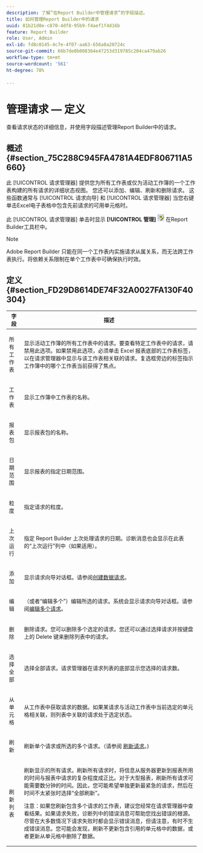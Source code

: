 ```yaml
---
description: 了解“在Report Builder中管理请求”的字段描述。
title: 如何管理Report Builder中的请求
uuid: 01b21d0e-c870-4df8-95b9-f4aef1f4d16b
feature: Report Builder
role: User, Admin
exl-id: fd8c0145-4c7e-4f07-aa63-656a8a20724c
source-git-commit: 66b7de0b008364e47253d319785c204ca479ab26
workflow-type: tm+mt
source-wordcount: '561'
ht-degree: 78%

---
```


# 管理请求 — 定义

查看请求状态的详细信息，并使用字段描述管理Report Builder中的请求。

## 概述 {#section_75C288C945FA4781A4EDF806711A5660}

此 [!UICONTROL 请求管理器] 提供您为所有工作表或仅为活动工作簿的一个工作表构建的所有请求的详细状态视图。 您还可以添加、编辑、刷新和删除请求。 这些函数通常与 [!UICONTROL 请求向导] 和 [!UICONTROL 请求管理器] 当您右键单击Excel电子表格中包含先前请求的可用单元格时。

此 [!UICONTROL 请求管理器] 单击时显示 **[!UICONTROL 管理]**  ![](assets/edit_request.gif) 在Report Builder工具栏中。

>[!NOTE]
>
>Adobe Report Builder 只能在同一个工作表内实施请求从属关系，而无法跨工作表执行。将依赖关系限制在单个工作表中可确保执行时效。

## 定义 {#section_FD29D8614DE74F32A0027FA130F40304}

<table id="table_0880204181074BDBBA37E3DF2972A672"> 
 <thead> 
  <tr> 
   <th colname="col1" class="entry"> 字段 </th> 
   <th colname="col2" class="entry"> 描述 </th> 
  </tr> 
 </thead>
 <tbody> 
  <tr> 
   <td colname="col1"> <p>所有工作表 </p> </td> 
   <td colname="col2"> <p>显示活动工作簿的所有工作表中的请求。要查看特定工作表中的请求，请禁用此选项。如果禁用此选项，必须单击 Excel 报表底部的工作表标签，以在<span class="wintitle">请求管理器</span>中显示与该工作表相关联的请求。复选框旁边的标签指示工作簿中的哪个工作表当前获得了焦点。 </p> </td> 
  </tr> 
  <tr> 
   <td colname="col1"> <p>工作表 </p> </td> 
   <td colname="col2"> <p>显示工作簿中工作表的名称。 </p> </td> 
  </tr> 
  <tr> 
   <td colname="col1"> <p>报表包 </p> </td> 
   <td colname="col2"> <p>显示报表包的名称。 </p> </td> 
  </tr> 
  <tr> 
   <td colname="col1"> <p>日期范围 </p> </td> 
   <td colname="col2"> <p>显示报表的指定日期范围。 </p> </td> 
  </tr> 
  <tr> 
   <td colname="col1"> <p>粒度 </p> </td> 
   <td colname="col2"> <p>指定请求的粒度。 </p> </td> 
  </tr> 
  <tr> 
   <td colname="col1"> <p> 上次运行 </p> </td> 
   <td colname="col2"> <p>指定 Report Builder 上次处理请求的日期。诊断消息也会显示在此表的“<span class="wintitle">上次运行</span>”列中（如果适用）。 </p> </td> 
  </tr> 
  <tr> 
   <td colname="col1"> <p>添加 </p> </td> 
   <td colname="col2"> <p>显示请求向导对话框。请参阅<a href="/help/analyze/report-builder/data-requests/t-create-a-data-request.md"   >创建数据请求</a>。 </p> </td> 
  </tr> 
  <tr> 
   <td colname="col1"> <p>编辑 </p> </td> 
   <td colname="col2"> <p> （或者“编辑多个”）编辑所选的请求。系统会显示<span class="wintitle">请求向导</span>对话框。请参阅<a href="/help/analyze/report-builder/manage-requests/t-edit-multiple-requests.md"   >编辑多个请求</a>。 </p> </td> 
  </tr> 
  <tr> 
   <td colname="col1"> <p>删除 </p> </td> 
   <td colname="col2"> <p>删除请求。您可以删除多个选定的请求。您还可以通过选择请求并按键盘上的 Delete 键来删除列表中的请求。 </p> </td> 
  </tr> 
  <tr> 
   <td colname="col1"> <p> 选择全部 </p> </td> 
   <td colname="col2"> <p>选择全部请求。<span class="wintitle">请求管理器</span>在请求列表的底部显示您选择的请求数。 </p> </td> 
  </tr> 
  <tr> 
   <td colname="col1"> <p>从单元格 </p> </td> 
   <td colname="col2"> <p>从工作表中获取请求的数据。如果某请求与活动工作表中当前选定的单元格相关联，则列表中关联的请求处于选定状态。 </p> </td> 
  </tr> 
  <tr> 
   <td colname="col1"> <p> 刷新 </p> </td> 
   <td colname="col2"> <p>刷新单个请求或所选的多个请求。（请参阅 <a href="/help/analyze/report-builder/manage-requests/t-refresh-a-request.md"   >刷新请求</a>。) </p> </td> 
  </tr> 
  <tr> 
   <td colname="col1"> <p>刷新列表 </p> </td> 
   <td colname="col2"> <p>刷新显示的所有请求。刷新所有请求时，将信息从服务器更新到报表所用的时间与报表中请求的复杂程度成正比。对于大型报表，刷新所有请求可能需要数分钟的时间。因此，您可能希望单独更新最紧急的请求，然后在时间不太紧张时选择“<span class="wintitle">全部刷新</span>”。 </p> <p> <p>注意：如果您刷新包含多个请求的工作表，建议您经常在<span class="wintitle">请求管理器</span>中查看结果。如果请求失败，诊断列中的错误消息可帮助您找出错误的根源。尽管在大多数情况下请求失败时都会显示错误消息，但请注意，有时不生成错误消息。您可能会发现，刷新不更新包含引用的单元格中的数据，或者更新从单元格中删除了数据。 </p> </p> </td> 
  </tr> 
 </tbody> 
</table>
